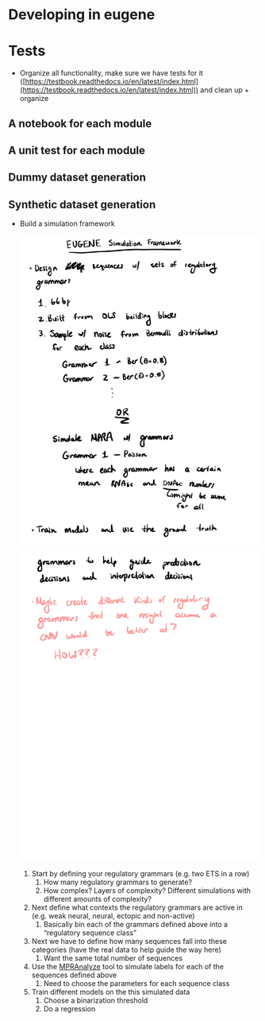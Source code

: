 # Developing in eugene

# Tests

- Organize all functionality, make sure we have tests for it ([https://testbook.readthedocs.io/en/latest/index.html](https://testbook.readthedocs.io/en/latest/index.html)) and clean up + organize

## A notebook for each module

## A unit test for each module

## Dummy dataset generation

## Synthetic dataset generation

- Build a simulation framework
    
    ![EUGENE-46.jpg](Developing%20in%20eugene%203686611d69e94676b2544cbda180228b/EUGENE-46.jpg)
    
    ![EUGENE-47.jpg](Developing%20in%20eugene%203686611d69e94676b2544cbda180228b/EUGENE-47.jpg)
    
    1. Start by defining your regulatory grammars (e.g. two ETS in a row)
        1. How many regulatory grammars to generate?
        2. How complex? Layers of complexity? Different simulations with different amounts of complexity?
    2. Next define what contexts the regulatory grammars are active in (e.g. weak neural, neural, ectopic and non-active)
        1. Basically bin each of the grammars defined above into a “regulatory sequence class”
    3. Next we have to define how many sequences fall into these categories (have the real data to help guide the way here)
        1. Want the same total number of sequences
    4. Use the [MPRAnalyze](https://www.notion.so/MPRAnalyze-c5cec6b3d4bd4d5b82c2027f9807e5a1) tool to simulate labels for each of the sequences defined above
        1. Need to choose the parameters for each sequence class
    5. Train different models on the this simulated data
        1. Choose a binarization threshold
        2. Do a regression